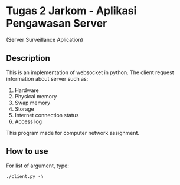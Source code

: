 # Tugas 2 Jarkom - Aplikasi Pengawasan Server
(Server Surveillance Aplication)

## Description

This is an implementation of websocket in python. The client request information about server such as:
1. Hardware
2. Physical memory
3. Swap memory
4. Storage
5. Internet connection status
6. Access log

This program made for computer network assignment.

## How to use

For list of argument, type:
```
./client.py -h
```
